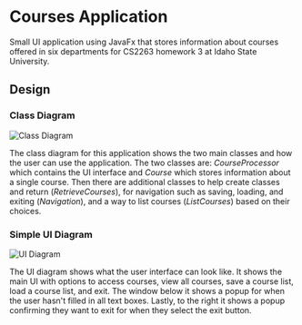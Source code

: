 
# Courses Application

Small UI application using JavaFx that stores information about courses offered in six departments for CS2263 homework 
3 at Idaho State University.

## Design

### Class Diagram

<img alt="Class Diagram" src="D:\cs2263_hw03\docs\images\ClassDiagram.png" title="Class Diagram"/>

The class diagram for this application shows the two main classes and how the user can use the application. The two 
classes are: _CourseProcessor_ which contains the UI interface and _Course_ which stores information about a single 
course. Then there are additional classes to help create classes and return (_RetrieveCourses_), for navigation such as 
saving, loading, and exiting (_Navigation_), and a way to list courses (_ListCourses_) based on their choices.

### Simple UI Diagram

<img alt="UI Diagram" src="D:\cs2263_hw03\docs\images\Simple UI.png" title="Simple UI Diagram"/>

The UI diagram shows what the user interface can look like. It shows the main UI with options to access courses, 
view all courses, save a course list, load a course list, and exit. The window below it shows a popup for when the user
hasn't filled in all text boxes. Lastly, to the right it shows a popup confirming they want to exit for when they select
the exit button.